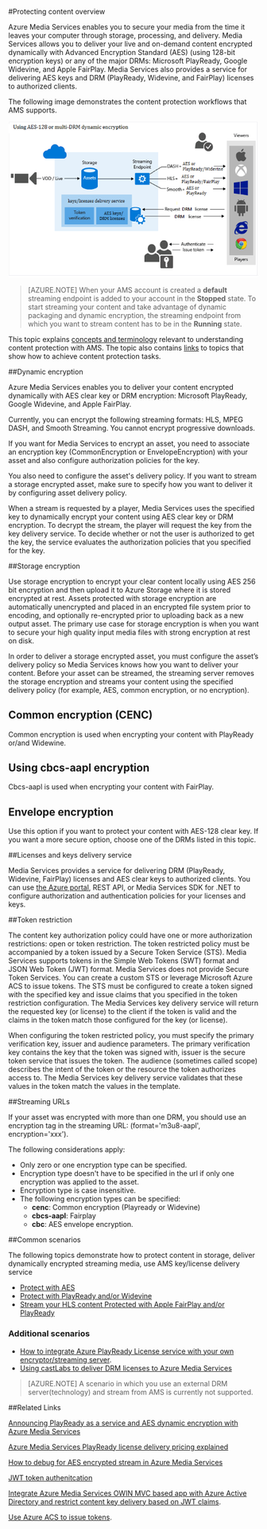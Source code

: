 <properties
    pageTitle="Protect your content with Azure Media Services | Azure"
    description="This articles give an overview of content protection with Media Services."
    services="media-services"
    documentationcenter=""
    author="Juliako"
    manager="erikre"
    editor="" />
<tags
    ms.assetid="81bc00e1-dcda-4d69-b9ab-8768b793422b"
    ms.service="media-services"
    ms.workload="media"
    ms.tgt_pltfrm="na"
    ms.devlang="na"
    ms.topic="article"
    ms.date="01/23/2017"
    wacn.date=""
    ms.author="juliako" />

#Protecting content overview


Azure Media Services enables you to secure your media from the time it leaves your computer through storage, processing, and delivery. Media Services allows you to deliver your live and on-demand content encrypted dynamically with Advanced Encryption Standard (AES) (using 128-bit encryption keys) or any of the major DRMs: Microsoft PlayReady, Google Widevine, and Apple FairPlay. Media Services also provides a service for delivering AES keys and DRM (PlayReady, Widevine, and FairPlay) licenses to authorized clients. 

The following image demonstrates the content protection workflows that AMS supports. 

![Protect with PlayReady](./media/media-services-content-protection-overview/media-services-content-protection-with-multi-drm.png)

>[AZURE.NOTE]
>When your AMS account is created a **default** streaming endpoint is added to your account in the **Stopped** state. To start streaming your content and take advantage of dynamic packaging and dynamic encryption, the streaming endpoint from which you want to stream content has to be in the **Running** state. 

This topic explains [concepts and terminology](/documentation/articles/media-services-content-protection-overview/) relevant to understanding content protection with AMS. The topic also contains [links](/documentation/articles/media-services-content-protection-overview/#common-scenarios) to topics that show how to achieve content protection tasks. 

##Dynamic encryption

Azure Media Services enables you to deliver your content encrypted  dynamically with AES clear key or DRM encryption: Microsoft PlayReady, Google Widevine, and Apple FairPlay.

Currently, you can encrypt the following streaming formats: HLS, MPEG DASH, and Smooth Streaming. You cannot encrypt progressive downloads.

If you want for Media Services to encrypt an asset, you need to associate an encryption key (CommonEncryption or EnvelopeEncryption) with your asset and also configure authorization policies for the key.

You also need to configure the asset's delivery policy. If you want to stream a storage encrypted asset, make sure to specify how you want to deliver it by configuring asset delivery policy.

When a stream is requested by a player, Media Services uses the specified key to dynamically encrypt your content using AES clear key or DRM encryption. To decrypt the stream, the player will request the key from the key delivery service. To decide whether or not the user is authorized to get the key, the service evaluates the authorization policies that you specified for the key.


##Storage encryption

Use storage encryption to encrypt your clear content locally using AES 256 bit encryption and then upload it to Azure Storage where it is stored encrypted at rest. Assets protected with storage encryption are automatically unencrypted and placed in an encrypted file system prior to encoding, and optionally re-encrypted prior to uploading back as a new output asset. The primary use case for storage encryption is when you want to secure your high quality input media files with strong encryption at rest on disk.

In order to deliver a storage encrypted asset, you must configure the asset’s delivery policy so Media Services knows how you want to deliver your content. Before your asset can be streamed, the streaming server removes the storage encryption and streams your content using the specified delivery policy (for example, AES, common encryption, or no encryption).

## Common encryption (CENC)

Common encryption is used when encrypting your content with PlayReady or/and Widewine.

## Using cbcs-aapl encryption

Cbcs-aapl is used when encrypting your content with FairPlay.

## Envelope encryption 

Use this option if you want to protect your content with AES-128 clear key. If you want a more secure option, choose one of the DRMs listed in this topic. 

##Licenses and keys delivery service

Media Services provides a service for delivering DRM (PlayReady, Widevine, FairPlay) licenses and AES clear keys to authorized clients. You can use [the Azure portal](/documentation/articles/media-services-portal-protect-content/), REST API, or Media Services SDK for .NET to configure authorization and authentication policies for your licenses and keys.

##Token restriction

The content key authorization policy could have one or more authorization restrictions: open or token restriction. The token restricted policy must be accompanied by a token issued by a Secure Token Service (STS). Media Services supports tokens in the Simple Web Tokens (SWT) format and JSON Web Token (JWT) format. Media Services does not provide Secure Token Services. You can create a custom STS or leverage Microsoft Azure ACS to issue tokens. The STS must be configured to create a token signed with the specified key and issue claims that you specified in the token restriction configuration. The Media Services key delivery service will return the requested key (or license) to the client if the token is valid and the claims in the token match those configured for the key (or license).

When configuring the token restricted policy, you must specify the primary verification key, issuer and audience parameters. The primary verification key contains the key that the token was signed with, issuer is the secure token service that issues the token. The audience (sometimes called scope) describes the intent of the token or the resource the token authorizes access to. The Media Services key delivery service validates that these values in the token match the values in the template.

##Streaming URLs

If your asset was encrypted with more than one DRM, you should use an encryption tag in the streaming URL: (format='m3u8-aapl', encryption='xxx').

The following considerations apply:

- Only zero or one encryption type can be specified.
- Encryption type doesn't have to be specified in the url if only one encryption was applied to the asset.
- Encryption type is case insensitive.
- The following encryption types can be specified:  
	- **cenc**:  Common encryption (Playready or Widevine)
	- **cbcs-aapl**: Fairplay
	- **cbc**: AES envelope encryption.

##Common scenarios

The following topics demonstrate how to protect content in storage, deliver dynamically encrypted streaming media, use AMS key/license delivery service

- [Protect with AES](/documentation/articles/media-services-protect-with-aes128/) 
- [Protect with PlayReady and/or Widevine ](/documentation/articles/media-services-protect-with-drm/)
- [Stream your HLS content Protected with Apple FairPlay and/or PlayReady](/documentation/articles/media-services-protect-hls-with-fairplay/)

### Additional scenarios

- [How to integrate Azure PlayReady License service with your own encryptor/streaming server](http://mingfeiy.com/integrate-azure-playready-license-service-encryptorstreaming-server).
- [Using castLabs to deliver DRM licenses to Azure Media Services](/documentation/articles/media-services-castlabs-integration/)

>[AZURE.NOTE]
>A scenario in which you use an external DRM server(technology) and stream from AMS is currently not supported.

##Related Links

[Announcing PlayReady as a service and AES dynamic encryption with Azure Media Services](http://mingfeiy.com/playready)

[Azure Media Services PlayReady license delivery pricing explained](http://mingfeiy.com/playready-pricing-explained-in-azure-media-services)

[How to debug for AES encrypted stream in Azure Media Services](http://mingfeiy.com/debug-aes-encrypted-stream-azure-media-services)

[JWT token authenitcation](http://www.gtrifonov.com/2015/01/03/jwt-token-authentication-in-azure-media-services-and-dynamic-encryption/)

[Integrate Azure Media Services OWIN MVC based app with Azure Active Directory and restrict content key delivery based on JWT claims](http://www.gtrifonov.com/2015/01/24/mvc-owin-azure-media-services-ad-integration/).

[Use Azure ACS to issue tokens](http://mingfeiy.com/acs-with-key-services).

[content-protection]: ./media/media-services-content-protection-overview/media-services-content-protection.png
